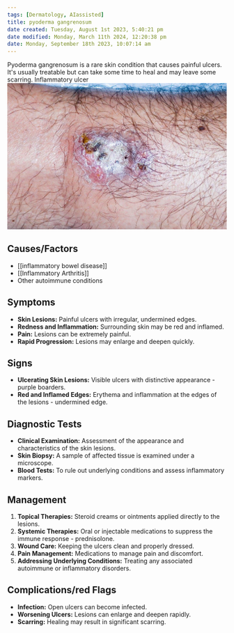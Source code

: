 ```yaml
---
tags: [Dermatology, AIassisted]
title: pyoderma gangrenosum
date created: Tuesday, August 1st 2023, 5:40:21 pm
date modified: Monday, March 11th 2024, 12:20:38 pm
date: Monday, September 18th 2023, 10:07:14 am
---
```



Pyoderma gangrenosum is a rare skin condition that causes painful ulcers. It's usually treatable but can take some time to heal and may leave some scarring. Inflammatory ulcer
![|475](z_attachments/475.jpg)

## Causes/Factors

- [[inflammatory bowel disease]]
- [[Inflammatory Arthritis]]
- Other autoimmune conditions
## Symptoms

- **Skin Lesions:** Painful ulcers with irregular, undermined edges.
- **Redness and Inflammation:** Surrounding skin may be red and inflamed.
- **Pain:** Lesions can be extremely painful.
- **Rapid Progression:** Lesions may enlarge and deepen quickly.
## Signs

- **Ulcerating Skin Lesions:** Visible ulcers with distinctive appearance - purple boarders.
- **Red and Inflamed Edges:** Erythema and inflammation at the edges of the lesions - undermined edge.

## Diagnostic Tests

- **Clinical Examination:** Assessment of the appearance and characteristics of the skin lesions.
- **Skin Biopsy:** A sample of affected tissue is examined under a microscope.
- **Blood Tests:** To rule out underlying conditions and assess inflammatory markers.

## Management

1. **Topical Therapies:** Steroid creams or ointments applied directly to the lesions.
2. **Systemic Therapies:** Oral or injectable medications to suppress the immune response - prednisolone.
3. **Wound Care:** Keeping the ulcers clean and properly dressed.
4. **Pain Management:** Medications to manage pain and discomfort.
5. **Addressing Underlying Conditions:** Treating any associated autoimmune or inflammatory disorders.

## Complications/red Flags

- **Infection:** Open ulcers can become infected.
- **Worsening Ulcers:** Lesions can enlarge and deepen rapidly.
- **Scarring:** Healing may result in significant scarring.